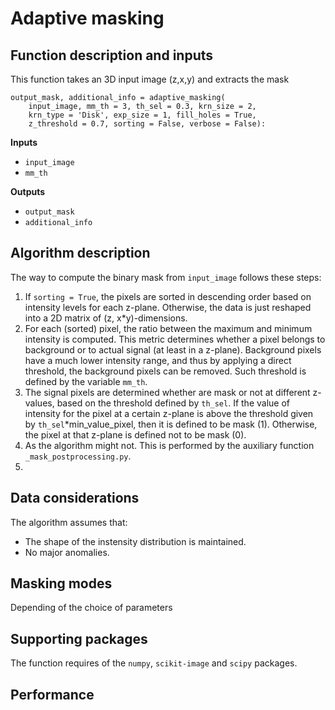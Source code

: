 # Adaptive masking
## Function description and inputs
This function takes an 3D input image (z,x,y) and extracts the mask
```
output_mask, additional_info = adaptive_masking(
    input_image, mm_th = 3, th_sel = 0.3, krn_size = 2,
    krn_type = 'Disk', exp_size = 1, fill_holes = True, 
    z_threshold = 0.7, sorting = False, verbose = False):
```
**Inputs**
- <code>input_image</code>
- <code>mm_th</code>

**Outputs**
- <code>output_mask</code>
- <code>additional_info</code>

## Algorithm description
The way to compute the binary mask from <code>input_image</code> follows these steps:
1. If <code>sorting = True</code>, the pixels are sorted in descending order based on intensity levels for each z-plane. Otherwise, the data is just reshaped into a 2D matrix of (z, x\*y)-dimensions.
2. For each (sorted) pixel, the ratio between the maximum and minimum intensity is computed. This metric determines whether a pixel belongs to background or to actual signal (at least in a z-plane). Background pixels have a much lower intensity range, and thus by applying a direct threshold, the background pixels can be removed. Such threshold is defined by the variable <code>mm_th</code>.
3. The signal pixels are determined whether are mask or not at different z-values, based on the threshold defined by <code>th_sel</code>. If the value of intensity for the pixel at a certain z-plane is above the threshold given by <code>th_sel</code>\*min_value_pixel, then it is defined to be mask (1). Otherwise, the pixel at that z-plane is defined not to be mask (0).
4. As the algorithm might not. This is performed by the auxiliary function <code>_mask_postprocessing.py</code>.
5. 

## Data considerations
The algorithm assumes that:
- The shape of the instensity distribution is maintained.
- No major anomalies.

## Masking modes
Depending of the choice of parameters

## Supporting packages
The function requires of the <code>numpy</code>, <code>scikit-image</code> and <code>scipy</code> packages.

## Performance
